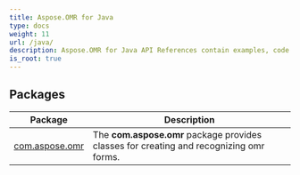 ```yaml
---
title: Aspose.OMR for Java
type: docs
weight: 11
url: /java/
description: Aspose.OMR for Java API References contain examples, code snippets, and API documentation. It provides packages, classes, interfaces, and other API details.
is_root: true
---
```


## Packages
| Package | Description |
| --- | --- |
| [com.aspose.omr](./com.aspose.omr) | The  **com.aspose.omr** package provides classes for creating and recognizing omr forms. |
